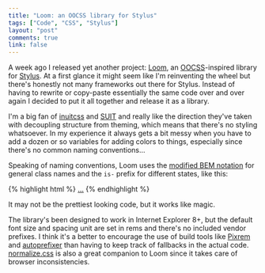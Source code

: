 ```yaml
---
title: "Loom: an OOCSS library for Stylus"
tags: ["Code", "CSS", "Stylus"]
layout: "post"
comments: true
link: false
---
```


A week ago I released yet another project: [Loom](https://github.com/gummesson/loom), an [OOCSS](http://oocss.org/)-inspired library for [Stylus](http://learnboost.github.io/stylus/). At a first glance it might seem like I'm reinventing the wheel but there's honestly not many frameworks out there for Stylus. Instead of having to rewrite or copy-paste essentially the same code over and over again I decided to put it all together and release it as a library.

I'm a big fan of [inuitcss](https://github.com/inuitcss) and [SUIT](https://github.com/suitcss) and really like the direction they've taken with decoupling structure from theming, which means that there's no styling whatsoever. In my experience it always gets a bit messy when you have to add a dozen or so variables for adding colors to things, especially since there's no common naming conventions...

Speaking of naming conventions, Loom uses the [modified BEM notation](http://csswizardry.com/2013/01/mindbemding-getting-your-head-round-bem-syntax/) for general class names and the `is-` prefix for different states, like this:

{% highlight html %}
<a class="button button--primary is-disabled" href="/">...</a>
{% endhighlight %}

It may not be the prettiest looking code, but it works like magic.

The library's been designed to work in Internet Explorer 8+, but the default font size and spacing unit are set in rems and there's no included vendor prefixes. I think it's a better to encourage the use of build tools like [Pixrem](https://github.com/robwierzbowski/node-pixrem) and [autoprefixer](https://github.com/ai/autoprefixer) than having to keep track of fallbacks in the actual code. [normalize.css](https://github.com/necolas/normalize.css) is also a great companion to Loom since it takes care of browser inconsistencies.
